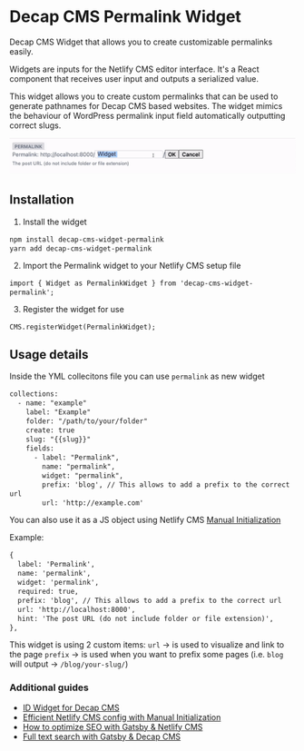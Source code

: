 # Decap CMS Permalink Widget

Decap CMS Widget that allows you to create customizable permalinks easily.

Widgets are inputs for the Netlify CMS editor interface. It's a React component that receives user input and outputs a serialized value.

This widget allows you to create custom permalinks that can be used to generate pathnames for Decap CMS based websites. The widget mimics the behaviour of WordPress permalink input field automatically outputting correct slugs.

![Permalink widget](./assets/ezgif-5-f5c945ae99.gif)

## Installation

1. Install the widget

```
npm install decap-cms-widget-permalink
yarn add decap-cms-widget-permalink
```

2. Import the Permalink widget to your Netlify CMS setup file

```
import { Widget as PermalinkWidget } from 'decap-cms-widget-permalink';
```

3. Register the widget for use

```
CMS.registerWidget(PermalinkWidget);
```

## Usage details

Inside the YML collecitons file you can use `permalink` as new widget

```
collections:
  - name: "example"
    label: "Example"
    folder: "/path/to/your/folder"
    create: true
    slug: "{{slug}}"
    fields:
      - label: "Permalink",
        name: "permalink",
        widget: "permalink",
        prefix: 'blog', // This allows to add a prefix to the correct url
        url: 'http://example.com'
```

You can also use it as a JS object using Netlify CMS [Manual Initialization](https://www.netlifycms.org/docs/beta-features/#manual-initialization)

Example:

```
{
  label: 'Permalink',
  name: 'permalink',
  widget: 'permalink',
  required: true,
  prefix: 'blog', // This allows to add a prefix to the correct url
  url: 'http://localhost:8000',
  hint: 'The post URL (do not include folder or file extension)',
},
```

This widget is using 2 custom items:
`url` -> is used to visualize and link to the page
`prefix` -> is used when you want to prefix some pages (i.e. `blog` will output -> `/blog/your-slug/`)

### Additional guides

- [ID Widget for Decap CMS](https://github.com/clean-commit/decap-cms-widget-id)
- [Efficient Netlify CMS config with Manual Initialization](https://mrkaluzny.com/blog/dry-decap-cms-config-with-manual-initialization/?utm_source=GitHub&utm_medium=henlo-gatsby)
- [How to optimize SEO with Gatsby & Netlify CMS](https://mrkaluzny.com/blog/how-to-optimize-seo-with-gatsby-netlify?utm_source=GitHub&utm_medium=henlo-gatsby)
- [Full text search with Gatsby & Decap CMS](https://mrkaluzny.com/blog/full-text-search-with-gatsby-and-decap-cms?utm_source=GitHub&utm_medium=henlo-gatsby)
